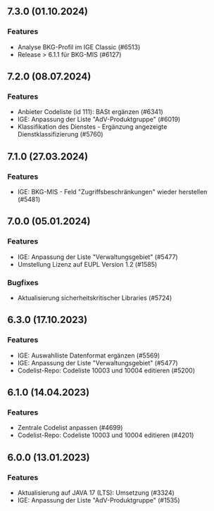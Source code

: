 
## 7.3.0 (01.10.2024)

### Features

* Analyse BKG-Profil im IGE Classic (#6513)
* Release > 6.1.1 für BKG-MIS (#6127)

    
## 7.2.0 (08.07.2024)

### Features

* Anbieter Codeliste (id 111): BASt ergänzen (#6341)
* IGE: Anpassung der Liste "AdV-Produktgruppe" (#6019)
* Klassifikation des Dienstes - Ergänzung angezeigte Dienstklassifizierung (#5760)

    
## 7.1.0 (27.03.2024)

### Features

* IGE: BKG-MIS - Feld "Zugriffsbeschränkungen" wieder herstellen (#5481)

    
## 7.0.0 (05.01.2024)

### Features

* IGE: Anpassung der Liste "Verwaltungsgebiet" (#5477)
* Umstellung Lizenz auf EUPL Version 1.2 (#1585)

### Bugfixes

* Aktualisierung sicherheitskritischer Libraries (#5724)
    
## 6.3.0 (17.10.2023)

### Features

* IGE: Auswahlliste Datenformat ergänzen (#5569)
* IGE: Anpassung der Liste "Verwaltungsgebiet" (#5477)
* Codelist-Repo: Codeliste 10003 und 10004 editieren (#5200)

    
## 6.1.0 (14.04.2023)

### Features

* Zentrale Codelist anpassen (#4699)
* Codelist-Repo: Codeliste 10003 und 10004 editieren (#4201)




    
## 6.0.0 (13.01.2023)

### Features

* Aktualisierung auf JAVA 17 (LTS): Umsetzung (#3324)
* IGE: Anpassung der Liste "AdV-Produktgruppe" (#1535)




    